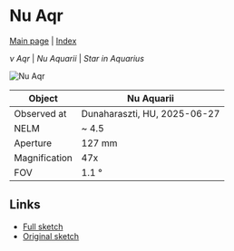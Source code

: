 # Nu Aqr

[Main page](../pages/index.md) | [Index](../pages/obj_index.md)

_ν Aqr_ | _Nu Aquarii_ | _Star in Aquarius_  

![Nu Aqr](../img/nu-aqr-20250628.jpg)

Object | Nu Aquarii
-|-
Observed at | Dunaharaszti, HU, 2025-06-27
NELM | ~ 4.5
Aperture | 127 mm
Magnification | 47x
FOV | 1.1 °


## Links

- [Full sketch](../img/nu-aqr-wz-cas-20250628.jpg)
- [Original sketch](../scan/20250628_2.jpg)
